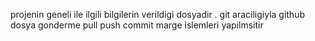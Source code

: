 projenin geneli ile ilgili bilgilerin verildigi dosyadir .
git araciligiyla github dosya gonderme pull push commit marge islemleri yapilmsitir
